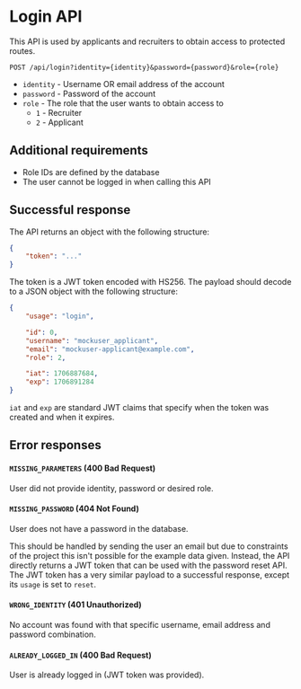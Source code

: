 # Login API

This API is used by applicants and recruiters to obtain access to protected routes.

`POST /api/login?identity={identity}&password={password}&role={role}`

* `identity` - Username OR email address of the account
* `password` - Password of the account
* `role` - The role that the user wants to obtain access to
  * `1` - Recruiter
  * `2` - Applicant

## Additional requirements

* Role IDs are defined by the database
* The user cannot be logged in when calling this API

## Successful response

The API returns an object with the following structure:

```json
{
    "token": "..."
}
```

The token is a JWT token encoded with HS256. The payload should decode to a JSON object with the following structure:

```json
{
    "usage": "login",

    "id": 0,
    "username": "mockuser_applicant",
    "email": "mockuser-applicant@example.com",
    "role": 2,

    "iat": 1706887684,
    "exp": 1706891284
}
```

`iat` and `exp` are standard JWT claims that specify when the token was created and when it expires.

## Error responses

#### `MISSING_PARAMETERS` (400 Bad Request)

User did not provide identity, password or desired role.

#### `MISSING_PASSWORD` (404 Not Found)

User does not have a password in the database.

This should be handled by sending the user an email but due to constraints of the project this isn't possible for the example data given. Instead, the API directly returns a JWT token that can be used with the password reset API. The JWT token has a very similar payload to a successful response, except its `usage` is set to `reset`.

#### `WRONG_IDENTITY` (401 Unauthorized)

No account was found with that specific username, email address and password combination.

#### `ALREADY_LOGGED_IN` (400 Bad Request)

User is already logged in (JWT token was provided).
